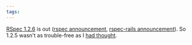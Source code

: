 ```yaml
---
tags: 
---
```


[RSpec 1.2.6](http://rubyforge.org/frs/shownotes.php?release_id=33988) is out ([rspec announcement](http://rubyforge.org/pipermail/rspec-users/2009-May/014196.html), [rspec-rails announcement](http://rubyforge.org/pipermail/rspec-users/2009-May/014197.html)). So 1.2.5 wasn't as trouble-free as I [had thought](/twitter/44).
